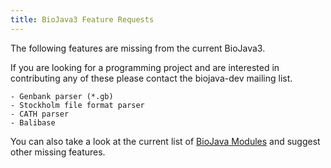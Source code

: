 ```yaml
---
title: BioJava3 Feature Requests
---
```


The following features are missing from the current BioJava3.

If you are looking for a programming project and are interested in
contributing any of these please contact the biojava-dev mailing list.

`- Genbank parser (*.gb) `  
`- Stockholm file format parser`  
`- CATH parser`  
`- Balibase`

You can also take a look at the current list of [ BioJava
Modules](BioJava:Modules#BioJava_3.0.X "wikilink") and suggest other
missing features.
